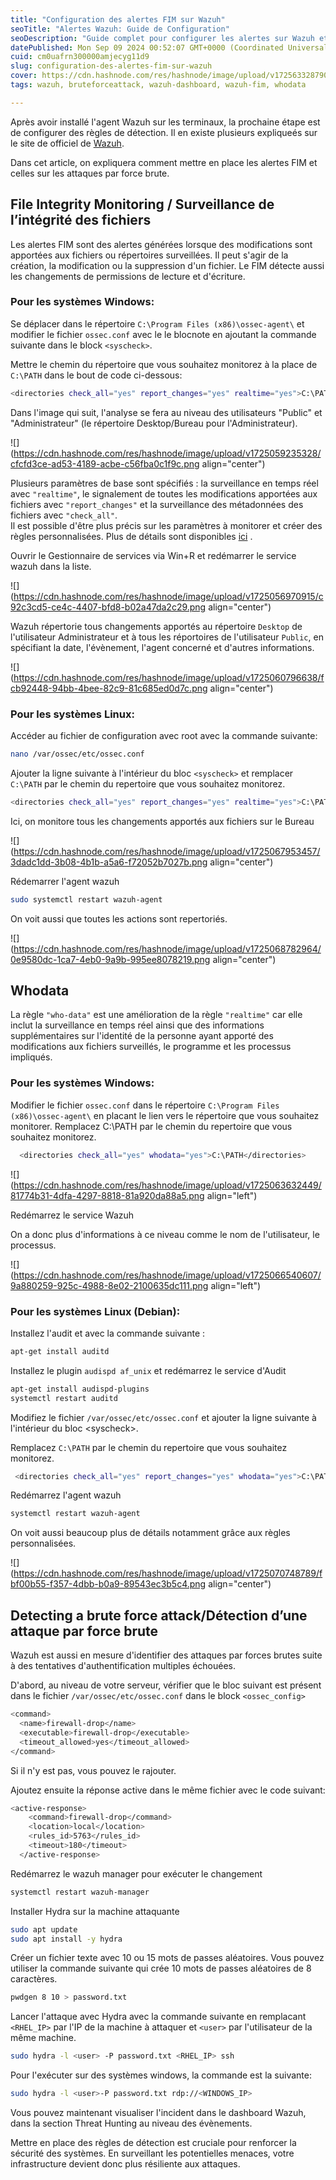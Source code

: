 ```yaml
---
title: "Configuration des alertes FIM sur Wazuh"
seoTitle: "Alertes Wazuh: Guide de Configuration"
seoDescription: "Guide complet pour configurer les alertes sur Wazuh et surveiller l'intégrité des systèmes Windows et Linux"
datePublished: Mon Sep 09 2024 00:52:07 GMT+0000 (Coordinated Universal Time)
cuid: cm0uafrn300000amjecyg11d9
slug: configuration-des-alertes-fim-sur-wazuh
cover: https://cdn.hashnode.com/res/hashnode/image/upload/v1725633287903/4fd42032-f394-4a55-9964-718411a5b6e4.png
tags: wazuh, bruteforceattack, wazuh-dashboard, wazuh-fim, whodata

---
```


Après avoir installé l'agent Wazuh sur les terminaux, la prochaine étape est de configurer des règles de détection. Il en existe plusieurs expliqueés sur le site de officiel de [Wazuh](https://documentation.wazuh.com/current/proof-of-concept-guide/index.html).

Dans cet article, on expliquera comment mettre en place les alertes FIM et celles sur les attaques par force brute.

## File Integrity Monitoring / Surveillance de l’intégrité des fichiers

Les alertes FIM sont des alertes générées lorsque des modifications sont apportées aux fichiers ou répertoires surveillées. Il peut s'agir de la création, la modification ou la suppression d'un fichier. Le FIM détecte aussi les changements de permissions de lecture et d'écriture.

### **Pour les systèmes Windows:**

Se déplacer dans le répertoire `C:\Program Files (x86)\ossec-agent\` et modifier le fichier `ossec.conf` avec le le blocnote en ajoutant la commande suivante dans le block `<syscheck>`.

Mettre le chemin du répertoire que vous souhaitez monitorez à la place de `C:\PATH` dans le bout de code ci-dessous:

```bash
<directories check_all="yes" report_changes="yes" realtime="yes">C:\PATH</directories>
```

Dans l'image qui suit, l'analyse se fera au niveau des utilisateurs "Public" et "Administrateur" (le répertoire Desktop/Bureau pour l'Administrateur).

![](https://cdn.hashnode.com/res/hashnode/image/upload/v1725059235328/cfcfd3ce-ad53-4189-acbe-c56fba0c1f9c.png align="center")

Plusieurs paramètres de base sont spécifiés : la surveillance en temps réel avec `"realtime"`, le signalement de toutes les modifications apportées aux fichiers avec `"report_changes"` et la surveillance des métadonnées des fichiers avec `"check_all"`.  
Il est possible d'être plus précis sur les paramètres à monitorer et créer des règles personnalisées. Plus de détails sont disponibles [ici](https://documentation.wazuh.com/current/user-manual/capabilities/file-integrity/creating-custom-fim-rules.html) .

Ouvrir le Gestionnaire de services via Win+R et redémarrer le service wazuh dans la liste.

![](https://cdn.hashnode.com/res/hashnode/image/upload/v1725056970915/c92c3cd5-ce4c-4407-bfd8-b02a47da2c29.png align="center")

Wazuh répertorie tous changements apportés au répertoire `Desktop` de l'utilisateur Administrateur et à tous les réportoires de l'utilisateur `Public`, en spécifiant la date, l'évènement, l'agent concerné et d'autres informations.

![](https://cdn.hashnode.com/res/hashnode/image/upload/v1725060796638/fcb92448-94bb-4bee-82c9-81c685ed0d7c.png align="center")

### **Pour les systèmes Linux:**

Accéder au fichier de configuration avec root avec la commande suivante:

```bash
nano /var/ossec/etc/ossec.conf
```

Ajouter la ligne suivante à l'intérieur du bloc `<syscheck>` et remplacer `C:\PATH` par le chemin du repertoire que vous souhaitez monitorez.

```bash
<directories check_all="yes" report_changes="yes" realtime="yes">C:\PATH</directories>
```

Ici, on monitore tous les changements apportés aux fichiers sur le Bureau

![](https://cdn.hashnode.com/res/hashnode/image/upload/v1725067953457/3dadc1dd-3b08-4b1b-a5a6-f72052b7027b.png align="center")

Rédemarrer l'agent wazuh

```bash
sudo systemctl restart wazuh-agent
```

On voit aussi que toutes les actions sont repertoriés.

![](https://cdn.hashnode.com/res/hashnode/image/upload/v1725068782964/0e9580dc-1ca7-4eb0-9a9b-995ee8078219.png align="center")

## Whodata

La règle `"who-data"` est une amélioration de la règle `"realtime"` car elle inclut la surveillance en temps réel ainsi que des informations supplémentaires sur l'identité de la personne ayant apporté des modifications aux fichiers surveillés, le programme et les processus impliqués.

### **Pour les systèmes Windows:**

Modifier le fichier `ossec.conf` dans le répertoire `C:\Program Files (x86)\ossec-agent\` en placant le lien vers le répertoire que vous souhaitez monitorer. Remplacez C:\\PATH par le chemin du repertoire que vous souhaitez monitorez.

```bash
  <directories check_all="yes" whodata="yes">C:\PATH</directories>
```

![](https://cdn.hashnode.com/res/hashnode/image/upload/v1725063632449/81774b31-4dfa-4297-8818-81a920da88a5.png align="left")

Redémarrez le service Wazuh

On a donc plus d'informations à ce niveau comme le nom de l'utilisateur, le processus.

![](https://cdn.hashnode.com/res/hashnode/image/upload/v1725066540607/9a880259-925c-4988-8e02-2100635dc111.png align="left")

### **Pour les systèmes Linux (Debian):**

Installez l'audit et avec la commande suivante :

```bash
apt-get install auditd
```

Installez le plugin `audispd af_unix` et redémarrez le service d'Audit

```bash
apt-get install audispd-plugins
systemctl restart auditd
```

Modifiez le fichier `/var/ossec/etc/ossec.conf` et ajouter la ligne suivante à l'intérieur du bloc &lt;syscheck&gt;.

Remplacez `C:\PATH` par le chemin du repertoire que vous souhaitez monitorez.

```bash
 <directories check_all="yes" report_changes="yes" whodata="yes">C:\PATH</directories>
```

Redémarrez l'agent wazuh

```bash
systemctl restart wazuh-agent
```

On voit aussi beaucoup plus de détails notamment grâce aux règles personnalisées.

![](https://cdn.hashnode.com/res/hashnode/image/upload/v1725070748789/fbf00b55-f357-4dbb-b0a9-89543ec3b5c4.png align="center")

## Detecting a brute force attack/Détection d’une attaque par force brute

Wazuh est aussi en mesure d'identifier des attaques par forces brutes suite à des tentatives d'authentification multiples échouées.

D'abord, au niveau de votre serveur, vérifier que le bloc suivant est présent dans le fichier `/var/ossec/etc/ossec.conf` dans le block `<ossec_config>`

```bash
<command>
  <name>firewall-drop</name>
  <executable>firewall-drop</executable>
  <timeout_allowed>yes</timeout_allowed>
</command>
```

Si il n'y est pas, vous pouvez le rajouter.

Ajoutez ensuite la réponse active dans le même fichier avec le code suivant:

```bash
<active-response>
    <command>firewall-drop</command>
    <location>local</location>
    <rules_id>5763</rules_id>
    <timeout>180</timeout>
  </active-response>
```

Redémarrez le wazuh manager pour exécuter le changement

```bash
systemctl restart wazuh-manager
```

Installer Hydra sur la machine attaquante

```bash
sudo apt update
sudo apt install -y hydra
```

Créer un fichier texte avec 10 ou 15 mots de passes aléatoires. Vous pouvez utiliser la commande suivante qui crée 10 mots de passes aléatoires de 8 caractères.

```bash
pwdgen 8 10 > password.txt
```

Lancer l'attaque avec Hydra avec la commande suivante en remplacant `<RHEL_IP>` par l'IP de la machine à attaquer et `<user>` par l'utilisateur de la même machine.

```bash
sudo hydra -l <user> -P password.txt <RHEL_IP> ssh
```

Pour l'exécuter sur des systèmes windows, la commande est la suivante:

```bash
sudo hydra -l <user>-P password.txt rdp://<WINDOWS_IP>
```

Vous pouvez maintenant visualiser l'incident dans le dashboard Wazuh, dans la section Threat Hunting au niveau des évènements.

Mettre en place des règles de détection est cruciale pour renforcer la sécurité des systèmes. En surveillant les potentielles menaces, votre infrastructure devient donc plus résiliente aux attaques.